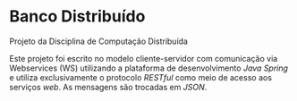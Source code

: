 # Banco Distribuído
Projeto da Disciplina de Computação Distribuída

Este projeto foi escrito no modelo cliente-servidor com comunicação via Webservices (WS) utilizando a plataforma de desenvolvimento _Java Spring_ e utiliza exclusivamente o protocolo _RESTful_ como meio de acesso aos serviços _web_. As mensagens são trocadas em _JSON_.
